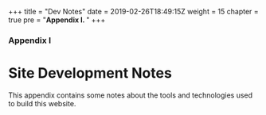 +++
title = "Dev Notes"
date = 2019-02-26T18:49:15Z
weight = 15
chapter = true
pre = "<b>Appendix I. </b>"
+++

### Appendix I

# Site Development Notes

This appendix contains some notes about the tools and technologies used to build this website.